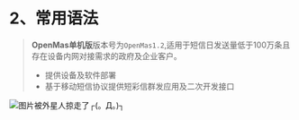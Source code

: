 # 2、常用语法

> **OpenMas单机版**版本号为`OpenMas1.2`,适用于短信日发送量低于100万条且存在设备内网对接需求的政府及企业客户。
>
> * 提供设备及软件部署  
> * 基于移动短信协议提供短彩信群发应用及二次开发接口

![&#x56FE;&#x7247;&#x88AB;&#x5916;&#x661F;&#x4EBA;&#x63A0;&#x8D70;&#x4E86;&#x250C;\(&#x3002;&#x414;&#x3002;\)&#x2510;](https://github.com/AppleTu/mybook/tree/3f98f8780eb01a78af97e26212693d61f840d67e/images/loginPage_V1.2.jpg)


